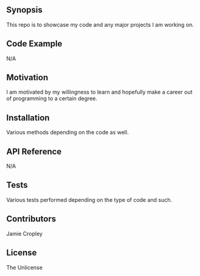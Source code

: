 ## Synopsis

This repo is to showcase my code and any major projects I am working on.

## Code Example

N/A

## Motivation

I am motivated by my willingness to learn and hopefully make a career out of programming to a certain degree.

## Installation

Various methods depending on the code as well.

## API Reference

N/A

## Tests
 
Various tests performed depending on the type of code and such.

## Contributors

Jamie Cropley

## License

The Unlicense